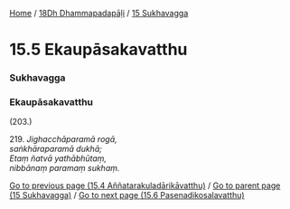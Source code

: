 
[Home](/) / [18Dh Dhammapadapāḷi](../../18Dh.md) / [15 Sukhavagga](../15.md)

# 15.5 Ekaupāsakavatthu

### Sukhavagga

### Ekaupāsakavatthu

(203.)

219\. _Jighacchāparamā rogā,_  
_saṅkhāraparamā dukhā;_  
_Etaṃ ñatvā yathābhūtaṃ,_  
_nibbānaṃ paramaṃ sukhaṃ._  


[Go to previous page (15.4 Aññatarakuladārikāvatthu)](15.4.md) / [Go to parent page (15 Sukhavagga)](../15.md) / [Go to next page (15.6 Pasenadikosalavatthu)](15.6.md)


